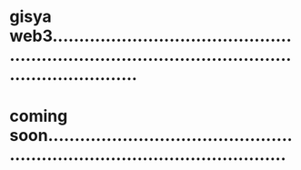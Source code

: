 # gisya web3..........................................................................................................................
# coming soon..................................................................................................

